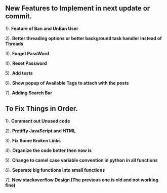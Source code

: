 ## New Features to Implement in next update or commit.

1). **Feature of Ban and UnBan User**

2). **Better threading options or better background task handler instead of Threads**

3). **Forget PassWord**

4). **Reset Password**

5). **Add tests**

6). **Show popup of Available Tags to attach with the posts**

7). **Adding Search Bar**


## To Fix Things in Order.


1). **Comment out Unused code**

2). **Pretiffy JavaScript and HTML**

3). **Fix Some Broken Links**

4). **Organize the code better then now is**

5). **Change to camel case variable convention in python in all functions**

6). **Seperate big functions into small functions**

7). **New stackoverflow Design (The previous one is old and not working fine)**
